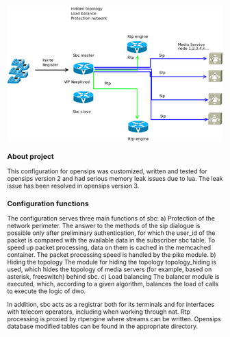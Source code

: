 ![Screenshot](schema.png)
### <b> About project </b>
This configuration for opensips was customized, written and tested for opensips version 2 and had serious memory leak issues due to lua. The leak issue has been resolved in opensips version 3.
### <b> Configuration functions </b>
  The configuration serves three main functions of sbc:
  a) Protection of the network perimeter.
  The answer to the methods of the sip dialogue is possible only after preliminary authentication, for which the user_id of the packet is compared with the
  available data in the subscriber sbc table.
  To speed up packet processing, data on them is cached in the memcached container.
  The packet processing speed is handled by the pike module.
  b) Hiding the topology
  The module for hiding the topology topology_hiding is used, which hides the topology of media servers (for example, based on asterisk, freeswitch) behind sbc.
  c) Load balancing
  The balancer module is executed, which, according to a given algorithm, balances the load of calls to execute the logic of dwo.
  
In addition, sbc acts as a registrar both for its terminals and for interfaces with telecom operators, including when working through nat. Rtp processing is  proxied by rtpengine where streams can be written.
  Opensips database modified tables can be found in the appropriate directory.
